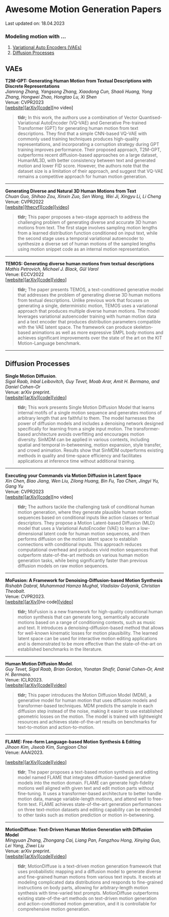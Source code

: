 # Awesome Motion Generation Papers

Last updated on: 18.04.2023

### Modeling motion with ...
1. [Variational Auto Encoders (VAEs)](#vaes)
2. [Diffusion Processes](#diffusion-processes)

<!-- [[website]()][[arXiv]()][[code]()][[video]()] -->
<!-- date -->

## VAEs

**T2M-GPT: Generating Human Motion from Textual Descriptions with Discrete Representations**   
*Jianrong Zhang, Yangsong Zhang, Xiaodong Cun, Shaoli Huang, Yong Zhang, Hongwei Zhao, Hongtao Lu, Xi Shen*   
Venue: CVPR2023   
[[website](https://mael-zys.github.io/T2M-GPT/)][[arXiv](https://arxiv.org/abs/2301.06052)][[code](https://github.com/Mael-zys/T2M-GPT)][no video]   
<!-- 15 Jan 2023 -->    
> **tldr;** In this work, the authors use a combination of Vector Quantised-Variational AutoEncoder (VQ-VAE) and Generative Pre-trained Transformer (GPT) for generating human motion from text descriptions. They find that a simple CNN-based VQ-VAE with commonly used training techniques produces high-quality representations, and incorporating a corruption strategy during GPT training improves performance. Their proposed approach, T2M-GPT, outperforms recent diffusion-based approaches on a large dataset, HumanML3D, with better consistency between text and generated motion and lower FID score. However, the authors note that the dataset size is a limitation of their approach, and suggest that VQ-VAE remains a competitive approach for human motion generation.
---
**Generating Diverse and Natural 3D Human Motions from Text**   
*Chuan Guo, Shihao Zou, Xinxin Zuo, Sen Wang, Wei Ji, Xingyu Li, Li Cheng*      
Venue: CVPR2022   
[[website](https://ericguo5513.github.io/text-to-motion/)][[thecvf](https://openaccess.thecvf.com/content/CVPR2022/papers/Guo_Generating_Diverse_and_Natural_3D_Human_Motions_From_Text_CVPR_2022_paper.pdf)][[code](https://github.com/EricGuo5513/text-to-motion)][[video](https://youtu.be/085mBtMeZpg)]


> **tldr;** This paper proposes a two-stage approach to address the challenging problem of generating diverse and accurate 3D human motions from text. The first stage involves sampling motion lengths from a learned distribution function conditioned on input text, while the second stage uses a temporal variational autoencoder to synthesize a diverse set of human motions of the sampled lengths using motion snippet code as an internal motion representation.

---
**TEMOS: Generating diverse human motions from textual descriptions**   
*Mathis Petrovich, Michael J. Black, Gül Varol*  
Venue: ECCV2022   
[[website](https://mathis.petrovich.fr/temos/)][[arXiv](https://arxiv.org/abs/2204.14109)][[code](https://github.com/Mathux/TEMOS)][[video](https://youtu.be/07dQiKK17aQ)]   
<!-- 25 Apr 2022 --> 

> **tldr;** The paper presents TEMOS, a text-conditioned generative model that addresses the problem of generating diverse 3D human motions from textual descriptions. Unlike previous work that focuses on generating a single, deterministic motion, TEMOS uses a variational approach that produces multiple diverse human motions. The model leverages variational autoencoder training with human motion data and a text encoder that produces distribution parameters compatible with the VAE latent space. The framework can produce skeleton-based animations as well as more expressive SMPL body motions and achieves significant improvements over the state of the art on the KIT Motion-Language benchmark.

---
## Diffusion Processes

**Single Motion Diffusion**.   
*Sigal Raab, Inbal Leibovitch, Guy Tevet, Moab Arar, Amit H. Bermano, and Daniel Cohen-Or*  
Venue: arXiv preprint.   
[[website](https://sinmdm.github.io/SinMDM-page/)][[arXiv](https://arxiv.org/abs/2302.05905)][[code](https://github.com/SinMDM/SinMDM)][[video](https://youtu.be/dU9WR8rWAJI)]

<!-- 12 Feb 2023 -->

> **tldr;** This work presents Single Motion Diffusion Model that learns internal motifs of a single motion sequence and generates motions of arbitrary length that are faithful to them. The model harnesses the power of diffusion models and includes a denoising network designed specifically for learning from a single input motion. The transformer-based architecture avoids overfitting and encourages motion diversity. SinMDM can be applied in various contexts, including spatial and temporal in-betweening, motion expansion, style transfer, and crowd animation. Results show that SinMDM outperforms existing methods in quality and time-space efficiency and facilitates applications at inference time without additional training.

---
**Executing your Commands via Motion Diffusion in Latent Space**   
*Xin Chen, Biao Jiang, Wen Liu, Zilong Huang, Bin Fu, Tao Chen, Jingyi Yu, Gang Yu*   
Venue: CVPR2023   
[[website](https://chenxin.tech/mld/)][[arXiv](https://arxiv.org/abs/2212.04048)][[code](https://github.com/ChenFengYe/motion-latent-diffusion)][no video]    
> **tldr;**  The authors tackle the challenging task of conditional human motion generation, where they generate plausible human motion sequences based on conditional inputs like action classes or textual descriptors. They propose a Motion Latent-based Diffusion (MLD) model that uses a Variational AutoEncoder (VAE) to learn a low-dimensional latent code for human motion sequences, and then performs diffusion on the motion latent space to establish connections with conditional inputs. This approach reduces computational overhead and produces vivid motion sequences that outperform state-of-the-art methods on various human motion generation tasks, while being significantly faster than previous diffusion models on raw motion sequences.
   
---


**MoFusion: A Framework for Denoising-Diffusion-based Motion Synthesis**  
*Rishabh Dabral, Muhammad Hamza Mughal, Vladislav Golyanik, Christian Theobalt.*  
Venue: CVPR2023.  
[[website](https://vcai.mpi-inf.mpg.de/projects/MoFusion/)][[arXiv](https://arxiv.org/abs/2212.04495)][no code][[video](https://youtu.be/DLoB0Xmj84Y)]   


<!-- 8 Dec 2022 -->


> **tldr;** MoFusion is a new framework for high-quality conditional human motion synthesis that can generate long, semantically accurate motions based on a range of conditioning contexts, such as music and text. It introduces a denoising-diffusion-based method that allows for well-known kinematic losses for motion plausibility. The learned latent space can be used for interactive motion editing applications and is demonstrated to be more effective than the state-of-the-art on established benchmarks in the literature.

---


**Human Motion Diffusion Model**.   
*Guy Tevet, Sigal Raab, Brian Gordon, Yonatan Shafir, Daniel Cohen-Or, Amit H. Bermano.*  
Venue: ICLR2023.  
[[website](https://guytevet.github.io/mdm-page/)][[arXiv](https://arxiv.org/abs/2209.14916)][[code](https://github.com/GuyTevet/motion-diffusion-model)][[video](https://youtu.be/rVkIDj5wgjs)]  

<!-- 29 Sep 2022 -->


> **tldr;** This paper introduces the Motion Diffusion Model (MDM), a generative model for human motion that uses diffusion models and transformer-based techniques. MDM predicts the sample in each diffusion step instead of the noise, making it easier to use established geometric losses on the motion. The model is trained with lightweight resources and achieves state-of-the-art results on benchmarks for text-to-motion and action-to-motion.

---

**FLAME: Free-form Language-based Motion Synthesis & Editing**   
*Jihoon Kim, Jiseob Kim, Sungjoon Choi*   
Venue: AAAI2023.    

[[website](https://kakaobrain.github.io/flame/)][[arXiv](https://arxiv.org/abs/2209.00349)][[code](https://github.com/kakaobrain/flame)][[video](https://youtu.be/LbPNGv0zrto)]
<!-- 1 Sep 2022 -->   
> **tldr**; The paper proposes a text-based motion synthesis and editing model named FLAME that integrates diffusion-based generative models into the motion domain. FLAME can generate high-fidelity motions well aligned with given text and edit motion parts without fine-tuning. It uses a transformer-based architecture to better handle motion data, manage variable-length motions, and attend well to free-form text. FLAME achieves state-of-the-art generation performances on three text-motion datasets and editing capability can be extended to other tasks such as motion prediction or motion in-betweening.
---

**MotionDiffuse: Text-Driven Human Motion Generation with Diffusion Model**   
*Mingyuan Zhang, Zhongang Cai, Liang Pan, Fangzhou Hong, Xinying Guo, Lei Yang, Ziwei Liu*   
Venue: arXiv preprint.   
[[website](https://mingyuan-zhang.github.io/projects/MotionDiffuse.html)][[arXiv](https://arxiv.org/abs/2208.15001)][[code](https://github.com/mingyuan-zhang/MotionDiffuse)][[video](https://youtu.be/U5PTnw490SA)]  
<!-- 31 Aug 2022 -->

> **tldr**; MotionDiffuse is a text-driven motion generation framework that uses probabilistic mapping and a diffusion model to generate diverse and fine-grained human motions from various text inputs. It excels at modeling complicated data distributions and responds to fine-grained instructions on body parts, allowing for arbitrary-length motion synthesis with time-varied text prompts. MotionDiffuse outperforms existing state-of-the-art methods on text-driven motion generation and action-conditioned motion generation, and it is controllable for comprehensive motion generation.
